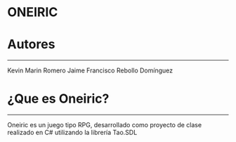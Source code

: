 # ONEIRIC

# Autores
---------------------------------------
Kevin Marin Romero
Jaime Francisco Rebollo Domínguez

# ¿Que es Oneiric?
---------------------------------------
Oneiric es un juego tipo RPG, desarrollado como proyecto de clase realizado en C# utilizando la librería Tao.SDL


